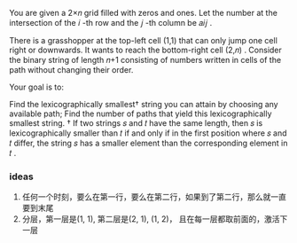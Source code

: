 You are given a 2×𝑛
 grid filled with zeros and ones. Let the number at the intersection of the 𝑖
-th row and the 𝑗
-th column be 𝑎𝑖𝑗
.

There is a grasshopper at the top-left cell (1,1)
 that can only jump one cell right or downwards. It wants to reach the bottom-right cell (2,𝑛)
. Consider the binary string of length 𝑛+1
 consisting of numbers written in cells of the path without changing their order.

Your goal is to:

Find the lexicographically smallest†
 string you can attain by choosing any available path;
Find the number of paths that yield this lexicographically smallest string.
†
 If two strings 𝑠
 and 𝑡
 have the same length, then 𝑠
 is lexicographically smaller than 𝑡
 if and only if in the first position where 𝑠
 and 𝑡
 differ, the string 𝑠
 has a smaller element than the corresponding element in 𝑡
.

### ideas
1. 任何一个时刻，要么在第一行，要么在第二行，如果到了第二行，那么就一直要到末尾
2. 分层，第一层是(1, 1), 第二层是(2, 1), (1, 2)， 且在每一层都取前面的，激活下一层